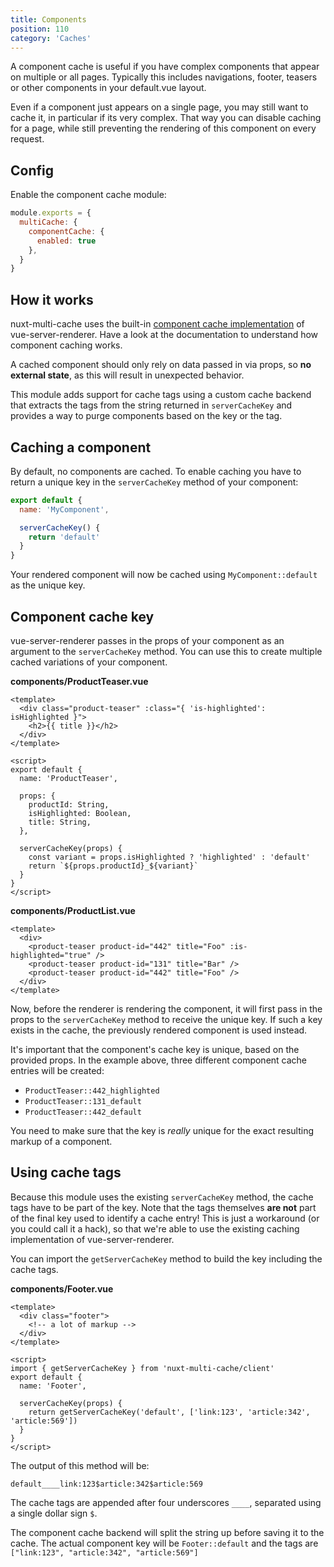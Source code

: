 ```yaml
---
title: Components
position: 110
category: 'Caches'
---
```


<p className="lead">
A component cache is useful if you have complex components that appear on
multiple or all pages. Typically this includes navigations, footer, teasers or
other components in your default.vue layout.
</p>

Even if a component just appears on a single page, you may still want to cache
it, in particular if its very complex. That way you can disable caching for a
page, while still preventing the rendering of this component on every request.

## Config

Enable the component cache module:

```javascript
module.exports = {
  multiCache: {
    componentCache: {
      enabled: true
    },
  }
}
```

## How it works

nuxt-multi-cache uses the built-in [component cache
implementation](https://ssr.vuejs.org/guide/caching.html#component-level-caching)
of vue-server-renderer. Have a look at the documentation to understand how
component caching works.

<alert type="warning">

A cached component should only rely on data passed in via props, so **no external
state**, as this will result in unexpected behavior.

</alert>

This module adds support for cache tags using a custom cache backend that
extracts the tags from the string returned in `serverCacheKey` and provides a
way to purge components based on the key or the tag.

## Caching a component

By default, no components are cached. To enable caching you have to return a
unique key in the `serverCacheKey` method of your component:

```javascript
export default {
  name: 'MyComponent',

  serverCacheKey() {
    return 'default'
  }
}
```

Your rendered component will now be cached using `MyComponent::default` as the
unique key.

## Component cache key

vue-server-renderer passes in the props of your component as an argument to the
`serverCacheKey` method. You can use this to create multiple cached variations
of your component.

**components/ProductTeaser.vue**
```vue
<template>
  <div class="product-teaser" :class="{ 'is-highlighted': isHighlighted }">
    <h2>{{ title }}</h2>
  </div>
</template>

<script>
export default {
  name: 'ProductTeaser',

  props: {
    productId: String,
    isHighlighted: Boolean,
    title: String,
  },

  serverCacheKey(props) {
    const variant = props.isHighlighted ? 'highlighted' : 'default'
    return `${props.productId}_${variant}`
  }
}
</script>
```

**components/ProductList.vue**
```vue
<template>
  <div>
    <product-teaser product-id="442" title="Foo" :is-highlighted="true" />
    <product-teaser product-id="131" title="Bar" />
    <product-teaser product-id="442" title="Foo" />
  </div>
</template>
```

Now, before the renderer is rendering the component, it will first pass in the
props to the `serverCacheKey` method to receive the unique key. If such a key
exists in the cache, the previously rendered component is used instead.

It's important that the component's cache key is unique, based on the provided
props. In the example above, three different component cache entries will be
created: 

- `ProductTeaser::442_highlighted`
- `ProductTeaser::131_default`
- `ProductTeaser::442_default`

You need to make sure that the key is _really_ unique for the exact resulting
markup of a component.

## Using cache tags

Because this module uses the existing `serverCacheKey` method, the cache tags
have to be part of the key. Note that the tags themselves **are not** part of
the final key used to identify a cache entry! This is just a workaround (or you
could call it a hack), so that we're able to use the existing caching
implementation of vue-server-renderer.

You can import the `getServerCacheKey` method to build the key including the
cache tags.

**components/Footer.vue**
```vue
<template>
  <div class="footer">
    <!-- a lot of markup -->
  </div>
</template>

<script>
import { getServerCacheKey } from 'nuxt-multi-cache/client'
export default {
  name: 'Footer',

  serverCacheKey(props) {
    return getServerCacheKey('default', ['link:123', 'article:342', 'article:569'])
  }
}
</script>
```

The output of this method will be:

`default____link:123$article:342$article:569`

The cache tags are appended after four underscores `____`, separated using a
single dollar sign `$`.

The component cache backend will split the string up before saving it to the
cache. The actual component key will be `Footer::default` and the tags are
`["link:123", "article:342", "article:569"]`
